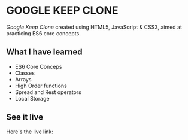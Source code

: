# GOOGLE KEEP CLONE

*Google Keep Clone* created using HTML5, JavaScript & CSS3, aimed at practicing ES6 core concepts.


## What I have learned
- ES6 Core Conceps
- Classes
- Arrays
- High Order functions
- Spread and Rest operators
- Local Storage


## See it live
Here's the live link: